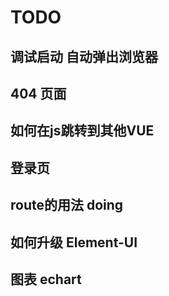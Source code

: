 # TODO

## 调试启动 自动弹出浏览器

## 404 页面

## 如何在js跳转到其他VUE

## 登录页

## route的用法 doing

## 如何升级 Element-UI

## 图表 echart
